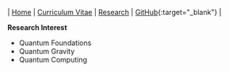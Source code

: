 | [Home](/index.md) | [Curriculum Vitae](/CurriculumVitae.md) | [Research](/Research.md) | [GitHub](https://github.com/gcvaldivia){:target="_blank"} |

**Research Interest**

* Quantum Foundations<br />
* Quantum Gravity<br />
* Quantum Computing<br />
